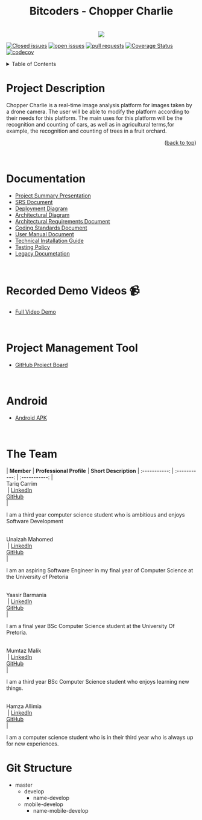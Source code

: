 <div align="center">
 <h1 align="center"> Bitcoders - Chopper Charlie</h1> <br>
<img src ="https://user-images.githubusercontent.com/93663409/167729612-59cd2227-5284-492d-a33e-6d0fced3155a.png">
</div>
<div id="top"></div>


[![Closed issues](https://img.shields.io/github/issues/COS301-SE-2022/Chopper-Charlie?color=green&style=flat-square)](https://github.com/COS301-SE-2022/Chopper-Charlie/issues?q=is%3Aissue+is%3Aclosed)
[![open issues](https://img.shields.io/github/issues-closed/COS301-SE-2022/Chopper-Charlie?color=red&style=flat-square)](https://github.com/COS301-SE-2022/Chopper-Charlie/issues)
[![pull requests](https://img.shields.io/github/issues-pr-closed/COS301-SE-2022/Chopper-Charlie?color=blue&style=flat-square)](https://github.com/COS301-SE-2022/Chopper-Charlie/pulls?q=is%3Apr+is%3Aclosed)
[![Coverage Status](https://coveralls.io/repos/github/COS301-SE-2022/Chopper-Charlie/badge.svg?branch=master)](https://coveralls.io/github/COS301-SE-2022/Chopper-Charlie?branch=master)
[![codecov](https://codecov.io/gh/COS301-SE-2022/Chopper-Charlie/branch/master/graph/badge.svg?token=VD7TWMV5I1)](https://codecov.io/gh/COS301-SE-2022/Chopper-Charlie)
<br />


 <details>
  <summary>Table of Contents</summary>
  <ol>
    <li>
     <a href="#ProjectDescription">Project Description</a><br>
     <a href="#Documentation">Documentation</a><br>
     <a href="#RecordedDemos">Recorded Demos</a><br>
     <a href="#PMT">Project Management Tool</a><br>
     <a href="#Team">Team</a><br>
     <a href="#GitStructure">Git Structure</a><br>
     
   </li>
  </ol>
</details>

<a  name="ProjectDescription"/><h1>Project Description </h1></a>
Chopper Charlie is a real-time image analysis platform for images taken by a drone camera. The user will be able to modify the platform according to their needs for this platform. The main uses for this platform will be the recognition and counting of cars, as well as in agricultural terms,for example, the recognition and counting of trees in a fruit orchard. 

<p align="right">(<a href="#top">back to top</a>)</p>
<br />

<a  name="Documentation"/><h1> Documentation </h1></a>

<ul>
 <li><a href="https://drive.google.com/file/d/1YTdwWQOEkjkOMGyiZ4gGXwKz7iANEK4g/view?usp=sharing">Project Summary Presentation</a></li>
 <li><a href="https://drive.google.com/file/d/1Kl94AwVV4ByjWv_9wknxtdB9aH64X2nd/view?usp=sharing">SRS Document</a></li>
 <li><a href="https://drive.google.com/file/d/1kpLAONiVVf0xThbxNmZkFQ0edEl8L5fo/view?usp=sharing">Deployment Diagram </a></li>
 <li><a href="https://drive.google.com/file/d/1Nbh4ZV_pz4J2zOLdfnDYOYWljKHSsP4s/view?usp=sharing">Architectural Diagram </a></li>
 <li><a href="https://drive.google.com/file/d/1GzS3tigK4IP5xf32JUFxkJ1hJg3c6a2M/view?usp=sharing">Architectural Requirements Document</a></li>
 <li><a href="https://drive.google.com/file/d/1yLjjkPAGxydItUIjZzUVEDh8rOARVrAV/view?usp=sharing">Coding Standards Document</a></li>
 <li><a href="https://drive.google.com/file/d/1QEN3nmzuROq3O2ZLbgfc6D5MSQc18fjU/view?usp=sharing">User Manual Document</a></li>
 <li><a href="https://drive.google.com/file/d/1iGNFdbyapBQlSV1P92EO-Iu7CVUE6m2E/view?usp=sharing">Technical Installation Guide</a></li> 
 <li><a href="https://drive.google.com/file/d/1hnPBbufcfIK79bZPE-BvVvXBNw36hSaT/view?usp=sharing">Testing Policy </a></li>
 <li><a href="https://drive.google.com/drive/folders/1DYvupqCWQX05QiU5AWQ2yyT5QqfCb58L?usp=sharing">Legacy Documetation </a></li>
 
 
 
  
</ul>
<br />

<a name="RecordedDemos"/><h1>Recorded Demo Videos 📹</h1></a>
 - [Full Video Demo](https://drive.google.com/drive/folders/15mXft9jYFc4FZzs6ioRFTYbyalTzqI-0?usp=sharing)</br>

<br />

<a name="PMT"/><h1>Project Management Tool</h1></a>
- [GitHub Project Board](https://github.com/COS301-SE-2022/Chopper-Charlie/projects/1) <br>
<br/>

<a name="A"/><h1>Android</h1></a>
- [Android APK](https://drive.google.com/file/d/1_IMCw-h-b0dgq0252wH2eLLMHMKs_lqr/view?usp=sharing) <br>
<br/>


<a  name="Team"/><h1> The Team </h1></a>
| **Member** | **Professional Profile** | **Short Description**
| :-----------: | :-----------: | :-----------: |
<br/> Tariq Carrim <br/><img src= "">  | [LinkedIn](https://www.linkedin.com/in/tariq-carrim-b6a6b023a)<br/> [GitHub](https://github.com/TCarrim88) <br/>|<p/> I am a third year computer science student who is ambitious and enjoys Software Development<p>
<br/>Unaizah Mahomed <br/><img src= "">  | [LinkedIn](https://www.linkedin.com/in/unaizah-mahomed-a5684216b)<br/> [GitHub](https://github.com/unaizahhhhh) <br/>|<p/> I am an aspiring Software Engineer in my final year of Computer Science at the University of Pretoria<p>
<br/> Yaasir Barmania <br/><img src= "">  | [LinkedIn](https://www.linkedin.com/in/yaasir-barmania-859838239)<br/> [GitHub](https://github.com/Yaasir25) <br/>|<p/> I am a final year BSc Computer Science student at the University Of Pretoria. <p>
<br/> Mumtaz Malik <br/><img src= "">  | [LinkedIn](https://www.linkedin.com/in/mumtaz-malik-3554aa23a)<br/> [GitHub](https://github.com/MumtazMalik01) <br/>|<p/>I am a third year BSc Computer Science student who enjoys learning new things. <p>
<br/> Hamza Allimia <br/><img src= "">  | [LinkedIn](https://www.linkedin.com/in/hamza-allimia-18b934239/?original_referer=)<br/> [GitHub](https://github.com/hamza-torres) <br/>|<p/> I am a computer science student who is in their third year who is always up for new experiences.<p>
 

 
 <a  name="GitStructure"/><h1> Git Structure </h1></a>
  
  - master
    - develop
        - name-develop
    - mobile-develop
        - name-mobile-develop    
            
